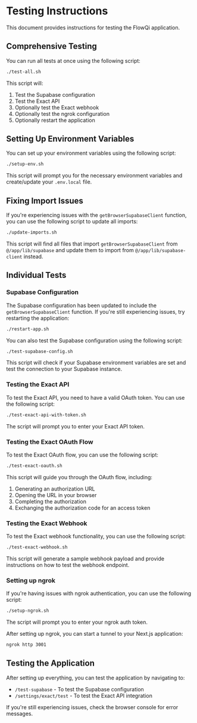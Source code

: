# Testing Instructions

This document provides instructions for testing the FlowQi application.

## Comprehensive Testing

You can run all tests at once using the following script:

```bash
./test-all.sh
```

This script will:
1. Test the Supabase configuration
2. Test the Exact API
3. Optionally test the Exact webhook
4. Optionally test the ngrok configuration
5. Optionally restart the application

## Setting Up Environment Variables

You can set up your environment variables using the following script:

```bash
./setup-env.sh
```

This script will prompt you for the necessary environment variables and create/update your `.env.local` file.

## Fixing Import Issues

If you're experiencing issues with the `getBrowserSupabaseClient` function, you can use the following script to update all imports:

```bash
./update-imports.sh
```

This script will find all files that import `getBrowserSupabaseClient` from `@/app/lib/supabase` and update them to import from `@/app/lib/supabase-client` instead.

## Individual Tests

### Supabase Configuration

The Supabase configuration has been updated to include the `getBrowserSupabaseClient` function. If you're still experiencing issues, try restarting the application:

```bash
./restart-app.sh
```

You can also test the Supabase configuration using the following script:

```bash
./test-supabase-config.sh
```

This script will check if your Supabase environment variables are set and test the connection to your Supabase instance.

### Testing the Exact API

To test the Exact API, you need to have a valid OAuth token. You can use the following script:

```bash
./test-exact-api-with-token.sh
```

The script will prompt you to enter your Exact API token.

### Testing the Exact OAuth Flow

To test the Exact OAuth flow, you can use the following script:

```bash
./test-exact-oauth.sh
```

This script will guide you through the OAuth flow, including:
1. Generating an authorization URL
2. Opening the URL in your browser
3. Completing the authorization
4. Exchanging the authorization code for an access token

### Testing the Exact Webhook

To test the Exact webhook functionality, you can use the following script:

```bash
./test-exact-webhook.sh
```

This script will generate a sample webhook payload and provide instructions on how to test the webhook endpoint.

### Setting up ngrok

If you're having issues with ngrok authentication, you can use the following script:

```bash
./setup-ngrok.sh
```

The script will prompt you to enter your ngrok auth token.

After setting up ngrok, you can start a tunnel to your Next.js application:

```bash
ngrok http 3001
```

## Testing the Application

After setting up everything, you can test the application by navigating to:

- `/test-supabase` - To test the Supabase configuration
- `/settings/exact/test` - To test the Exact API integration

If you're still experiencing issues, check the browser console for error messages. 